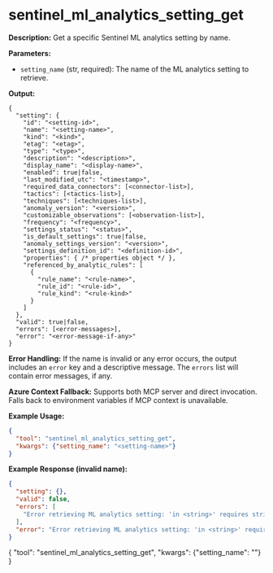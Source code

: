 # sentinel_ml_analytics_setting_get

**Description:**
Get a specific Sentinel ML analytics setting by name.

**Parameters:**
- `setting_name` (str, required): The name of the ML analytics setting to retrieve.

**Output:**
```
{
  "setting": {
    "id": "<setting-id>",
    "name": "<setting-name>",
    "kind": "<kind>",
    "etag": "<etag>",
    "type": "<type>",
    "description": "<description>",
    "display_name": "<display-name>",
    "enabled": true|false,
    "last_modified_utc": "<timestamp>",
    "required_data_connectors": [<connector-list>],
    "tactics": [<tactics-list>],
    "techniques": [<techniques-list>],
    "anomaly_version": "<version>",
    "customizable_observations": [<observation-list>],
    "frequency": "<frequency>",
    "settings_status": "<status>",
    "is_default_settings": true|false,
    "anomaly_settings_version": "<version>",
    "settings_definition_id": "<definition-id>",
    "properties": { /* properties object */ },
    "referenced_by_analytic_rules": [
      {
        "rule_name": "<rule-name>",
        "rule_id": "<rule-id>",
        "rule_kind": "<rule-kind>"
      }
    ]
  },
  "valid": true|false,
  "errors": [<error-messages>],
  "error": "<error-message-if-any>"
}
```

**Error Handling:**
If the name is invalid or any error occurs, the output includes an `error` key and a descriptive message. The `errors` list will contain error messages, if any.

**Azure Context Fallback:**
Supports both MCP server and direct invocation. Falls back to environment variables if MCP context is unavailable.

**Example Usage:**
```json
{
  "tool": "sentinel_ml_analytics_setting_get",
  "kwargs": {"setting_name": "<setting-name>"}
}
```

**Example Response (invalid name):**
```json
{
  "setting": {},
  "valid": false,
  "errors": [
    "Error retrieving ML analytics setting: 'in <string>' requires string as left operand, not NoneType"
  ],
  "error": "Error retrieving ML analytics setting: 'in <string>' requires string as left operand, not NoneType"
}
```
{
  "tool": "sentinel_ml_analytics_setting_get",
  "kwargs": {"setting_name": "<setting-name>"}
}
```
